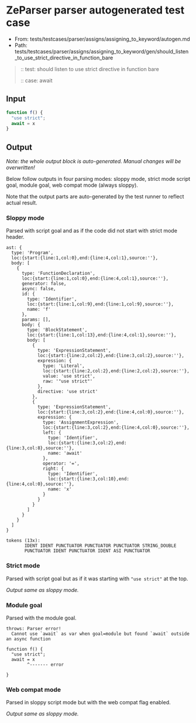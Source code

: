 # ZeParser parser autogenerated test case

- From: tests/testcases/parser/assigns/assigning_to_keyword/autogen.md
- Path: tests/testcases/parser/assigns/assigning_to_keyword/gen/should_listen_to_use_strict_directive_in_function_bare

> :: test: should listen to use strict directive in function bare
>
> :: case: await

## Input


`````js
function f() {
  "use strict";
  await = x
}
`````

## Output

_Note: the whole output block is auto-generated. Manual changes will be overwritten!_

Below follow outputs in four parsing modes: sloppy mode, strict mode script goal, module goal, web compat mode (always sloppy).

Note that the output parts are auto-generated by the test runner to reflect actual result.

### Sloppy mode

Parsed with script goal and as if the code did not start with strict mode header.

`````
ast: {
  type: 'Program',
  loc:{start:{line:1,col:0},end:{line:4,col:1},source:''},
  body: [
    {
      type: 'FunctionDeclaration',
      loc:{start:{line:1,col:0},end:{line:4,col:1},source:''},
      generator: false,
      async: false,
      id: {
        type: 'Identifier',
        loc:{start:{line:1,col:9},end:{line:1,col:9},source:''},
        name: 'f'
      },
      params: [],
      body: {
        type: 'BlockStatement',
        loc:{start:{line:1,col:13},end:{line:4,col:1},source:''},
        body: [
          {
            type: 'ExpressionStatement',
            loc:{start:{line:2,col:2},end:{line:3,col:2},source:''},
            expression: {
              type: 'Literal',
              loc:{start:{line:2,col:2},end:{line:2,col:2},source:''},
              value: 'use strict',
              raw: '"use strict"'
            },
            directive: 'use strict'
          },
          {
            type: 'ExpressionStatement',
            loc:{start:{line:3,col:2},end:{line:4,col:0},source:''},
            expression: {
              type: 'AssignmentExpression',
              loc:{start:{line:3,col:2},end:{line:4,col:0},source:''},
              left: {
                type: 'Identifier',
                loc:{start:{line:3,col:2},end:{line:3,col:8},source:''},
                name: 'await'
              },
              operator: '=',
              right: {
                type: 'Identifier',
                loc:{start:{line:3,col:10},end:{line:4,col:0},source:''},
                name: 'x'
              }
            }
          }
        ]
      }
    }
  ]
}

tokens (13x):
       IDENT IDENT PUNCTUATOR PUNCTUATOR PUNCTUATOR STRING_DOUBLE
       PUNCTUATOR IDENT PUNCTUATOR IDENT ASI PUNCTUATOR
`````

### Strict mode

Parsed with script goal but as if it was starting with `"use strict"` at the top.

_Output same as sloppy mode._

### Module goal

Parsed with the module goal.

`````
throws: Parser error!
  Cannot use `await` as var when goal=module but found `await` outside an async function

function f() {
  "use strict";
  await = x
        ^------- error

}
`````


### Web compat mode

Parsed in sloppy script mode but with the web compat flag enabled.

_Output same as sloppy mode._
